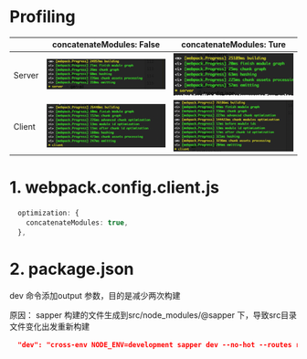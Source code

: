# 



# Profiling

| | concatenateModules: False | concatenateModules: Ture |
| --- | --- | --- |
|Server| ![server](server-false.png)| ![server](server-true.png) |
|Client| ![client](client-false.png)| ![client](client-true.png) |


# 1. webpack.config.client.js

```typescript
  optimization: {
    concatenateModules: true,
  },
```

# 2. package.json 

dev 命令添加output 参数，目的是减少两次构建

原因： sapper 构建的文件生成到src/node_modules/@sapper 下，导致src目录文件变化出发重新构建

```json
  "dev": "cross-env NODE_ENV=development sapper dev --no-hot --routes routes -p 4000 --output dist/@sapper"
```
